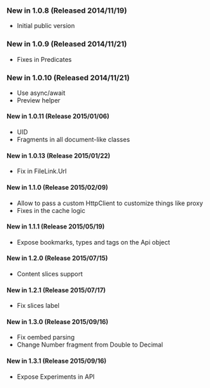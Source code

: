 
### New in 1.0.8 (Released 2014/11/19)
* Initial public version

### New in 1.0.9 (Released 2014/11/21)
* Fixes in Predicates

### New in 1.0.10 (Released 2014/11/21)
* Use async/await
* Preview helper

#### New in 1.0.11 (Release 2015/01/06)
* UID
* Fragments in all document-like classes

#### New in 1.0.13 (Release 2015/01/22)
* Fix in FileLink.Url

#### New in 1.1.0 (Release 2015/02/09)
* Allow to pass a custom HttpClient to customize things like proxy
* Fixes in the cache logic

#### New in 1.1.1 (Release 2015/05/19)
* Expose bookmarks, types and tags on the Api object

#### New in 1.2.0 (Release 2015/07/15)
* Content slices support

#### New in 1.2.1 (Release 2015/07/17)
* Fix slices label

#### New in 1.3.0 (Release 2015/09/16)
* Fix oembed parsing
* Change Number fragment from Double to Decimal

#### New in 1.3.1 (Release 2015/09/16)
* Expose Experiments in API

